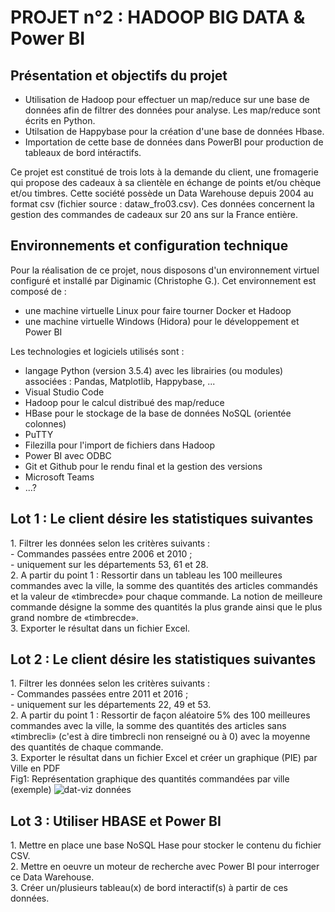 PROJET n°2 : HADOOP BIG DATA & Power BI
==========
Présentation et objectifs du projet 
-----------------------------------------
- Utilisation de Hadoop pour effectuer un map/reduce sur une base de données afin de filtrer des données pour analyse.
Les map/reduce sont écrits en Python.
- Utilsation de Happybase pour la création d'une base de données Hbase.
- Importation de cette base de données dans PowerBI pour production de tableaux de bord intéractifs.

Ce projet est constitué de trois lots à la demande du client, une fromagerie qui propose des cadeaux à sa clientèle en échange de points et/ou chèque et/ou timbres.
Cette société possède un Data Warehouse depuis 2004 au format csv (fichier source : dataw_fro03.csv). 
Ces données concernent la gestion des commandes de cadeaux sur 20 ans sur la France entière.

Environnements et configuration technique
------------------------------------------
Pour la réalisation de ce projet, nous disposons d'un environnement virtuel configuré et installé par Diginamic (Christophe G.). Cet environnement est composé de :
 - une machine virtuelle Linux pour faire tourner Docker et Hadoop
 - une machine virtuelle Windows (Hidora) pour le développement et Power BI

Les technologies et logiciels utilisés sont :
 - langage Python (version 3.5.4) avec les librairies (ou modules) associées : Pandas, Matplotlib, Happybase, ...
 - Visual Studio Code
 - Hadoop pour le calcul distribué des map/reduce 
 - HBase pour le stockage de la base de données NoSQL (orientée colonnes)
 - PuTTY
 - Filezilla pour l'import de fichiers dans Hadoop
 - Power BI avec ODBC
 - Git et Github pour le rendu final et la gestion des versions
 - Microsoft Teams
 - ...?


Lot 1 : Le client désire les statistiques suivantes
-------------------------------------------
<tr>
<td>1. Filtrer les données selon les critères suivants : </td><br>
 - Commandes passées entre 2006 et 2010 ;<br>
 - uniquement sur les départements 53, 61 et 28.
<br> 
<td>2. A partir du point 1 : Ressortir dans un tableau les 100 meilleures commandes avec la ville, la somme des quantités des articles commandés et la valeur de «timbrecde» pour chaque commande. La notion de meilleure commande désigne la somme des quantités la plus grande ainsi que le plus grand nombre de «timbrecde».</td>
<br> 
<td>3. Exporter le résultat dans un fichier Excel.</td>
</tr>


Lot 2 : Le client désire les statistiques suivantes
-------------------------------------------
<tr>
<td>1. Filtrer les données selon les critères suivants :</td><br>
 - Commandes passées entre 2011 et 2016 ;<br>
 - uniquement sur les départements 22, 49 et 53.
<br>
<td>2. A partir du point 1 : Ressortir de façon aléatoire 5% des 100 meilleures commandes avec la ville, la somme des quantités des articles sans «timbrecli» (c'est à dire timbrecli non renseigné ou à 0) avec la moyenne des quantités de chaque commande.</td>
<br>
<td>3. Exporter le résultat dans un fichier Excel et créer un graphique (PIE) par Ville en PDF</td><br>
<td> Fig1: Représentation graphique des quantités commandées par ville (exemple)
<img src="GraphQtesVilles.png"     alt="dat-viz données "/></td>
</tr>


Lot 3 : Utiliser HBASE et Power BI
-------------------------------------------
<tr>
<td>1. Mettre en place une base NoSQL Hase pour stocker le contenu du fichier CSV.</td><br>
<td>2. Mettre en oeuvre un moteur de recherche avec Power BI pour interroger ce Data Warehouse.</td><br>
<td>3. Créer un/plusieurs tableau(x) de bord interactif(s) à partir de ces données.</td>
</tr>
